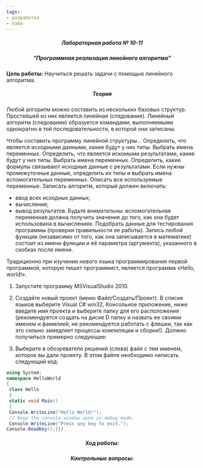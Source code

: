 ```yaml
---
tags:
- разработка
- лаба
---
```

<h5 align="center">Лабораторная работа № 10-11</h5>

<h5 align="center">"Программная реализация линейного алгоритма"</h5>

**Цель работы:** 
Научиться решать задачи с помощью линейного алгоритма.

<h5 align="center">Теория</h5>

Любой алгоритм можно составить из нескольких базовых структур. Простейшей из них является линейная (следование).
Линейный алгоритм (следование) образуется командами, выполняемыми однократно в той последовательности, в которой они записаны.

Чтобы составить программу линейной структуры...
Определить, что является исходными данными, какие будут у них типы. Выбрать имена переменных.
Определить, что является искомыми результатами, какие будут у них типы. Выбрать имена переменных.
Определить, какие формулы связывают исходные данные с результатами.
Если нужны промежуточные данные, определить их типы и выбрать имена вспомогательных переменных.
Описать все используемые переменные.
Записать алгоритм, который должен включать:
- ввод всех исходных данных;
- вычисления;
- вывод результатов.
Будьте внимательны: вспомогательная переменная должна получить значение до того, как она будет использована в вычислениях.
Подобрать данные для тестирования программы (проверки правильности ее работы).
Запись любой функции (независимо от того, как она записывается в математике) состоит из имени функции и её параметра (аргумента), указанного в скобках после имени.

Традиционно при изучении нового языка программирования первой программой, которую пишет программист, является программа «Hello, world!». 
1. Запустите программу MSVisualStudio 2010.
2. Создайте новый проект (меню Файл/Создать/Проект). В списке языков выберите Visual C# win32, Консольное приложение, ниже введите имя проекта и выберите папку для его расположения (рекомендуется создать на диске D папку и назвать ее своими именем и фамилией, не рекомендуется работать с флешки, так как это сильно замедляет процессы компиляции и сборки!). Должно получиться примерно следующее:

3. Выберите в обозревателе решений (слева) файл с тем именем, которое вы дали проекту. В этом файле необходимо написать следующий код:

```C#
using System;
namespace HelloWorld
{
 class Hello 
 {
 static void Main() 
 {
 Console.WriteLine("Hello World!");
 // Keep the console window open in debug mode.
 Console.WriteLine("Press any key to exit.");
Console.ReadKey();}}}.
```

<h5 align="center">Ход работы:</h5>



<h5 align="center">Контрольные вопросы:</h5>



